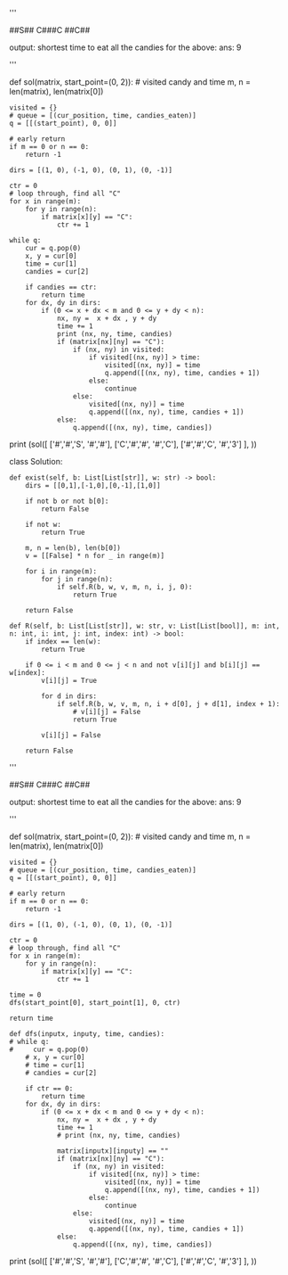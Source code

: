 '''

##S##
C###C
##C##

output: shortest time to eat all the candies
for the above: ans: 9

'''


def sol(matrix, start_point=(0, 2)):
    # visited candy and time
    m, n = len(matrix), len(matrix[0])
    
    visited = {}
    # queue = [(cur_position, time, candies_eaten)]
    q = [[(start_point), 0, 0]]
    
    # early return
    if m == 0 or n == 0:
        return -1
    
    dirs = [(1, 0), (-1, 0), (0, 1), (0, -1)]
    
    ctr = 0
    # loop through, find all "C"
    for x in range(m):
        for y in range(n):
            if matrix[x][y] == "C":
                ctr += 1
                
    while q:
        cur = q.pop(0)
        x, y = cur[0]
        time = cur[1]
        candies = cur[2]
        
        if candies == ctr:
            return time
        for dx, dy in dirs:
            if (0 <= x + dx < m and 0 <= y + dy < n):
                nx, ny =  x + dx , y + dy
                time += 1
                print (nx, ny, time, candies)
                if (matrix[nx][ny] == "C"):
                    if (nx, ny) in visited:     
                        if visited[(nx, ny)] > time:
                            visited[(nx, ny)] = time
                            q.append([(nx, ny), time, candies + 1])
                        else:
                            continue
                    else:
                        visited[(nx, ny)] = time
                        q.append([(nx, ny), time, candies + 1])
                else:
                    q.append([(nx, ny), time, candies])
                
print (sol([
['#','#','S', '#','#'],
['C','#','#', '#','C'],
['#','#','C', '#','3']
], ))
               
                    
                    
            
    
    
    
    
    
    
class Solution:
    
    
    
    
    def exist(self, b: List[List[str]], w: str) -> bool:
        dirs = [[0,1],[-1,0],[0,-1],[1,0]]
        
        if not b or not b[0]:
            return False
        
        if not w:
            return True
        
        m, n = len(b), len(b[0])
        v = [[False] * n for _ in range(m)]
        
        for i in range(m):
            for j in range(n):
                if self.R(b, w, v, m, n, i, j, 0):
                    return True
        
        return False
    
    def R(self, b: List[List[str]], w: str, v: List[List[bool]], m: int, n: int, i: int, j: int, index: int) -> bool:
        if index == len(w):
            return True
        
        if 0 <= i < m and 0 <= j < n and not v[i][j] and b[i][j] == w[index]:
            v[i][j] = True
            
            for d in dirs:
                if self.R(b, w, v, m, n, i + d[0], j + d[1], index + 1):
                    # v[i][j] = False
                    return True
            
            v[i][j] = False
        
        return False
        
        
'''

##S##
C###C
##C##

output: shortest time to eat all the candies
for the above: ans: 9

'''


def sol(matrix, start_point=(0, 2)):
    # visited candy and time
    m, n = len(matrix), len(matrix[0])
    
    visited = {}
    # queue = [(cur_position, time, candies_eaten)]
    q = [[(start_point), 0, 0]]
    
    # early return
    if m == 0 or n == 0:
        return -1
    
    dirs = [(1, 0), (-1, 0), (0, 1), (0, -1)]
    
    ctr = 0
    # loop through, find all "C"
    for x in range(m):
        for y in range(n):
            if matrix[x][y] == "C":
                ctr += 1
    
    time = 0
    dfs(start_point[0], start_point[1], 0, ctr)
    
    return time
    
    def dfs(inputx, inputy, time, candies):     
    # while q:
    #     cur = q.pop(0)
        # x, y = cur[0]
        # time = cur[1]
        # candies = cur[2]
        
        if ctr == 0:
            return time
        for dx, dy in dirs:
            if (0 <= x + dx < m and 0 <= y + dy < n):
                nx, ny =  x + dx , y + dy
                time += 1
                # print (nx, ny, time, candies)
                
                matrix[inputx][inputy] == ""
                if (matrix[nx][ny] == "C"):
                    if (nx, ny) in visited:     
                        if visited[(nx, ny)] > time:
                            visited[(nx, ny)] = time
                            q.append([(nx, ny), time, candies + 1])
                        else:
                            continue
                    else:
                        visited[(nx, ny)] = time
                        q.append([(nx, ny), time, candies + 1])
                else:
                    q.append([(nx, ny), time, candies])
                
print (sol([
['#','#','S', '#','#'],
['C','#','#', '#','C'],
['#','#','C', '#','3']
], ))
               
                    
                    
            
    
    
    
    
    
    
    
    